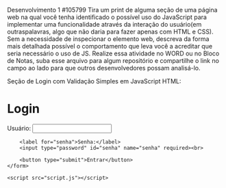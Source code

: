 Desenvolvimento 1 #105799
Tira um print de alguma seção de uma página web na qual você tenha identificado o possível uso do JavaScript para implementar uma funcionalidade através da interação do usuário(em outraspalavras, algo que não daria para fazer apenas com HTML e CSS).
Sem a necessidade de inspecionar o elemento web, descreva da forma mais detalhada possível o comportamento que leva você a acreditar que seria necessário o uso de JS.
Realize essa atividade no WORD ou no Bloco de Notas, suba esse arquivo para algum repositório e compartilhe o link no campo ao lado para que outros desenvolvedores possam analisá-lo.

Seção de Login com Validação Simples em JavaScript
HTML:
<!DOCTYPE html>
<html lang="pt-br">
<head>
    <meta charset="UTF-8">
    <title>Login Simples</title>
</head>
<body>
    <h1>Login</h1>
    <form id="loginForm">
        <label for="usuario">Usuário:</label>
        <input type="text" id="usuario" name="usuario" required><br>

        <label for="senha">Senha:</label>
        <input type="password" id="senha" name="senha" required><br>

        <button type="submit">Entrar</button>
    </form>

    <script src="script.js"></script>
</body>
</html>
